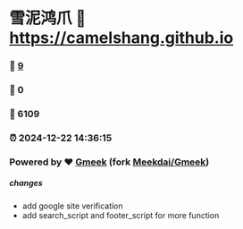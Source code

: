 # 雪泥鸿爪 :link: https://camelshang.github.io 
### :page_facing_up: [9](https://camelshang.github.io/tag.html) 
### :speech_balloon: 0 
### :hibiscus: 6109 
### :alarm_clock: 2024-12-22 14:36:15 
### Powered by :heart: [Gmeek](https://github.com/camelshang/Gmeek) (fork [Meekdai/Gmeek](https://github.com/Meekdai/Gmeek)) 
##### changes 
- add google site verification 
- add search_script and footer_script for more function 
